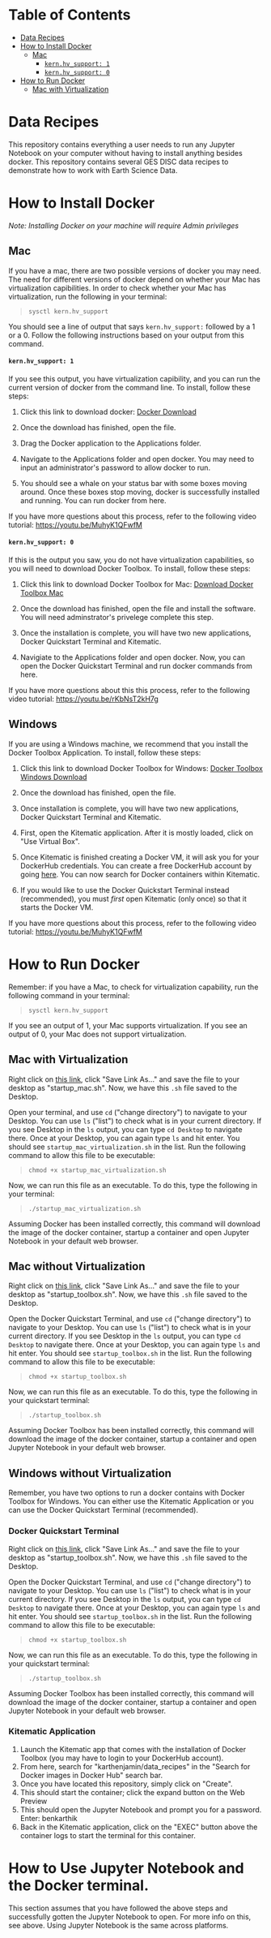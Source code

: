 # Table of Contents

- [Data Recipes](#data-recipes)
- [How to Install Docker](#how-to-install-docker)
  - [Mac](#mac)
      - [`kern.hv_support: 1`](#kernhv_support-1)
      - [`kern.hv_support: 0`](#kernhv_support-0)
- [How to Run Docker](#how-to-run-docker)
  - [Mac with Virtualization](#mac-with-virtualization)

# Data Recipes

This repository contains everything a user needs to run any Jupyter Notebook on your computer without having to install anything besides docker. This repository contains several GES DISC data recipes to demonstrate how to work with Earth Science Data.

# How to Install Docker

*Note: Installing Docker on your machine will require Admin privileges*


## Mac

If you have a mac, there are two possible versions of docker you may need. The need for different versions of docker depend on whether your Mac has virtualization capibilities. In order to check whether your Mac has virtualization, run the following in your terminal:

> `sysctl kern.hv_support`

You should see a line of output that says `kern.hv_support:` followed by a 1 or a 0. Follow the following instructions based on your output from this command.

#### `kern.hv_support: 1`

If you see this output, you have virtualization capibility, and you can run the current version of docker from the command line. To install, follow these steps:

1. Click this link to download docker: [Docker Download](https://download.docker.com/mac/stable/Docker.dmg)

2. Once the download has finished, open the file.

3. Drag the Docker application to the Applications folder.

4. Navigate to the Applications folder and open docker. You may need to input an administrator's password to allow docker to run.

5. You should see a whale on your status bar with some boxes moving around. Once these boxes stop moving, docker is successfully installed and running. You can run docker from here.

If you have more questions about this process, refer to the following video tutorial: https://youtu.be/MuhyK1QFwfM

#### `kern.hv_support: 0`

If this is the output you saw, you do not have virtualization capabilities, so you will need to download Docker Toolbox. To install, follow these steps:

1. Click this link to download Docker Toolbox for Mac: [Download Docker Toolbox Mac](https://download.docker.com/mac/stable/DockerToolbox.pkg)

2. Once the download has finished, open the file and install the software. You will need adminstrator's privelege complete this step.

3. Once the installation is complete, you will have two new applications, Docker Quickstart Terminal and Kitematic. 

4. Navigiate to the Applications folder and open docker.  Now, you can open the Docker Quickstart Terminal and run docker commands from here. 

If you have more questions about this this process, refer to the following video tutorial: https://youtu.be/rKbNsT2kH7g

## Windows

If you are using a Windows machine, we recommend that you install the Docker Toolbox Application. To install, follow these steps:

1. Click this link to download Docker Toolbox for Windows: [Docker Toolbox Windows Download](https://download.docker.com/win/stable/DockerToolbox.exe)

2. Once the download has finished, open the file.

3. Once installation is complete, you will have two new applications, Docker Quickstart Terminal and Kitematic.

4. First, open the Kitematic application. After it is mostly loaded, click on "Use Virtual Box".

5. Once Kitematic is finished creating a Docker VM, it will ask you for your DockerHub credentials. You can create a free DockerHub account by going [here](https://hub.docker.com/).  You can now search for Docker containers within Kitematic.

6. If you would like to use the Docker Quickstart Terminal instead (recommended), you must *first* open Kitematic (only once) so that it starts the Docker VM.

If you have more questions about this process, refer to the following video tutorial: https://youtu.be/MuhyK1QFwfM




# How to Run Docker

Remember: if you have a Mac, to check for virtualization capability, run the following command in your terminal:

> `sysctl kern.hv_support`

If you see an output of 1, your Mac supports virtualization. If you see an output of 0, your Mac does not support virtualization.

## Mac with Virtualization

Right click on [this link](https://raw.githubusercontent.com/karthenjamin/data_recipes/master/startup_mac_virtualization.sh), click "Save Link As..." and save the file to your desktop as "startup_mac.sh". Now, we have this `.sh` file saved to the Desktop.

Open your terminal, and use `cd` ("change directory") to navigate to your Desktop. You can use `ls` ("list") to check what is in your current directory. If you see Desktop in the `ls` output, you can type `cd Desktop` to navigate there. Once at your Desktop, you can again type `ls` and hit enter. You should see `startup_mac_virtualization.sh` in the list. Run the following command to allow this file to be executable:

> `chmod +x startup_mac_virtualization.sh`

Now, we can run this file as an executable. To do this, type the following in your terminal:

> `./startup_mac_virtualization.sh`

Assuming Docker has been installed correctly, this command will download the image of the docker container, startup a container and open Jupyter Notebook in your default web browser.

## Mac without Virtualization

Right click on [this link](https://raw.githubusercontent.com/karthenjamin/data_recipes/master/startup_toolbox.sh), click "Save Link As..." and save the file to your desktop as "startup_toolbox.sh". Now, we have this `.sh` file saved to the Desktop.

Open the Docker Quickstart Terminal, and use `cd` ("change directory") to navigate to your Desktop. You can use `ls` ("list") to check what is in your current directory. If you see Desktop in the `ls` output, you can type `cd Desktop` to navigate there. Once at your Desktop, you can again type `ls` and hit enter. You should see `startup_toolbox.sh` in the list. Run the following command to allow this file to be executable:

> `chmod +x startup_toolbox.sh`

Now, we can run this file as an executable. To do this, type the following in your quickstart terminal:

> `./startup_toolbox.sh`

Assuming Docker Toolbox has been installed correctly, this command will download the image of the docker container, startup a container and open Jupyter Notebook in your default web browser.

## Windows without Virtualization

Remember, you have two options to run a docker contains with Docker Toolbox for Windows. You can either use the Kitematic Application or you can use the Docker Quickstart Terminal (recommended).  

### Docker Quickstart Terminal

Right click on [this link](https://raw.githubusercontent.com/karthenjamin/data_recipes/master/startup_toolbox.sh), click "Save Link As..." and save the file to your desktop as "startup_toolbox.sh". Now, we have this `.sh` file saved to the Desktop.

Open the Docker Quickstart Terminal, and use `cd` ("change directory") to navigate to your Desktop. You can use `ls` ("list") to check what is in your current directory. If you see Desktop in the `ls` output, you can type `cd Desktop` to navigate there. Once at your Desktop, you can again type `ls` and hit enter. You should see `startup_toolbox.sh` in the list. Run the following command to allow this file to be executable:

> `chmod +x startup_toolbox.sh`

Now, we can run this file as an executable. To do this, type the following in your quickstart terminal:

> `./startup_toolbox.sh`

Assuming Docker Toolbox has been installed correctly, this command will download the image of the docker container, startup a container and open Jupyter Notebook in your default web browser.


### Kitematic Application

1. Launch the Kitematic app that comes with the installation of Docker Toolbox (you may have to login to your DockerHub account).
2. From here, search for "karthenjamin/data_recipes" in the "Search for Docker images in Docker Hub" search bar.
3. Once you have located this repository, simply click on "Create".
4. This should start the container; click the expand button on the Web Preview
5. This should open the Jupyter Notebook and prompt you for a password. Enter: benkarthik
6. Back in the Kitematic application, click on the "EXEC" button above the container logs to start the terminal for this container. 

# How to Use Jupyter Notebook and the Docker terminal.

This section assumes that you have followed the above steps and successfully gotten the Jupyter Notebook to open. For more info on this, see above. Using Jupyter Notebook is the same across platforms.

